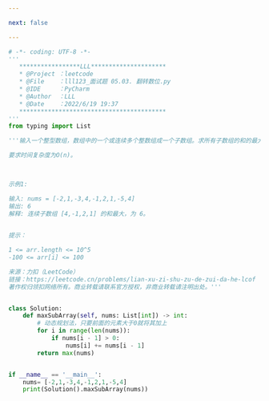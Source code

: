 ```yaml
---

next: false

---
```




<BlogInfo id="1233" title="17.最大子数组合" author="白日梦想猿" pv=0 read_times=0 pre_cost_time="0分51秒" category="leetcode" tag_list="['leetcode']" create_time="2022.01.27 14:17:39" update_time="2022.06.19 20:40:13" />

```python
# -*- coding: UTF-8 -*-
'''
   *****************LLL*********************
   * @Project ：leetcode                       
   * @File    ：lll123_面试题 05.03. 翻转数位.py                  
   * @IDE     ：PyCharm             
   * @Author  ：LLL                         
   * @Date    ：2022/6/19 19:37             
   *****************************************
'''
from typing import List

'''输入一个整型数组，数组中的一个或连续多个整数组成一个子数组。求所有子数组的和的最大值。

要求时间复杂度为O(n)。

 

示例1:

输入: nums = [-2,1,-3,4,-1,2,1,-5,4]
输出: 6
解释: 连续子数组 [4,-1,2,1] 的和最大，为 6。
 

提示：

1 <= arr.length <= 10^5
-100 <= arr[i] <= 100

来源：力扣（LeetCode）
链接：https://leetcode.cn/problems/lian-xu-zi-shu-zu-de-zui-da-he-lcof
著作权归领扣网络所有。商业转载请联系官方授权，非商业转载请注明出处。'''


class Solution:
    def maxSubArray(self, nums: List[int]) -> int:
        # 动态规划法，只要前面的元素大于0就将其加上
        for i in range(len(nums)):
            if nums[i - 1] > 0:
                nums[i] += nums[i - 1]
        return max(nums)


if __name__ == '__main__':
    nums= [-2,1,-3,4,-1,2,1,-5,4]
    print(Solution().maxSubArray(nums))

```



<ActionBox />
